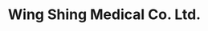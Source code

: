 ---
title: "Wing Shing Medical Co. Ltd."
url: /vancouver/wing-shing-medical-co-ltd/
shop: Sanitätshaus
---